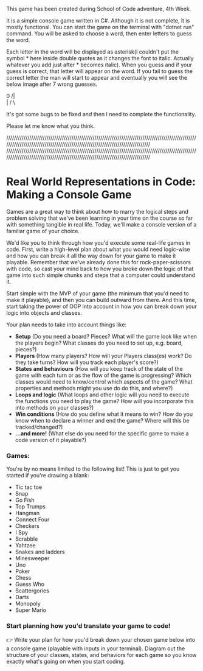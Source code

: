 This game has been created during School of Code adventure, 4th Week.

It is a simple console game written in C#. Although it is not complete, it is mostly functional. You can start the game on the terminal with "dotnet run" command. You will be asked to choose a word, then enter letters to guess the word. 

Each letter in the word will be displayed as asterisk(I couldn't put the symbol * here inside double quotes as it changes the font to italic. Actually whatever you add just after * becomes italic). When you guess and if your guess is correct, that letter will appear on the word. If you fail to guess the correct letter the man will start to appear and eventually you will see the below image after 7 wrong guesses. 

 0
/|\
 |
/ \

It's got some bugs to be fixed and then I need to complete the functionality. 

Please let me know what you think.

//////////////////////////////////////////////////////////////////////////////////////////////////////////////////////////////////////////////////////////////////////////////
//////////////////////////////////////////////////////////////////////////////////////////////////////////////////////////////////////////////////////////////////////////////

# Real World Representations in Code: Making a Console Game

Games are a great way to think about how to marry the logical steps and problem solving that we've been learning in your time on the course so far with something tangible in real life. Today, we'll make a console version of a familiar game of your choice.

We'd like you to think through how you'd execute some real-life games in code. First, write a high-level plan about what you would need logic-wise and how you can break it all the way down for your game to make it playable. Remember that we've already done this for rock-paper-scissors with code, so cast your mind back to how you broke down the logic of that game into such simple chunks and steps that a computer could understand it.

Start simple with the MVP of your game (the minimum that you'd need to make it playable), and then you can build outward from there. And this time, start taking the power of OOP into account in how you can break down your logic into objects and classes.

Your plan needs to take into account things like:

- **Setup** (Do you need a board? Pieces? What will the game look like when the players begin? What classes do you need to set up, e.g. board, pieces?)
- **Players** (How many players? How will your Players class(es) work? Do they take turns? How will you track each player's score?)
- **States and behaviours** (How will you keep track of the state of the game with each turn or as the flow of the game is progressing? Which classes would need to know/control which aspects of the game? What properties and methods might you use do do this, and where?)
- **Loops and logic** (What loops and other logic will you need to execute the functions you need to play the game? How will you incorporate this into methods on your classes?)
- **Win conditions** (How do you define what it means to win? How do you know when to declare a winner and end the game? Where will this be tracked/changed?)
- **...and more!** (What else do you need for the specific game to make a code version of it playable?)

### Games:

You're by no means limited to the following list! This is just to get you started if you're drawing a blank:

- Tic tac toe
- Snap
- Go Fish
- Top Trumps
- Hangman
- Connect Four
- Checkers
- I Spy
- Scrabble
- Yahtzee
- Snakes and ladders
- Minesweeper
- Uno
- Poker
- Chess
- Guess Who
- Scattergories
- Darts
- Monopoly
- Super Mario

### Start planning how you'd translate your game to code!

👉 Write your plan for how you'd break down your chosen game below into a console game (playable with inputs in your terminal). Diagram out the structure of your classes, states, and behaviors for each game so you know exactly what's going on when you start coding.
